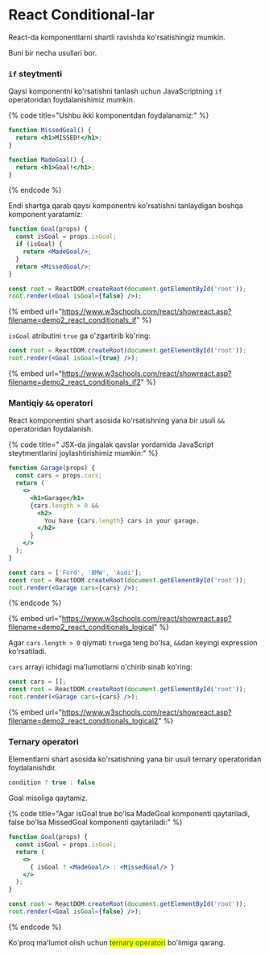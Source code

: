 # React Conditional-lar

React-da komponentlarni shartli ravishda ko'rsatishingiz mumkin.

Buni bir necha usullari bor.

### `if` steytmenti

Qaysi komponentni ko'rsatishni tanlash uchun JavaScriptning `if` operatoridan foydalanishimiz mumkin.

{% code title="Ushbu ikki komponentdan foydalanamiz:" %}
```jsx
function MissedGoal() {
  return <h1>MISSED!</h1>;
}

function MadeGoal() {
  return <h1>Goal!</h1>;
}
```
{% endcode %}

Endi shartga qarab qaysi komponentni ko'rsatishni tanlaydigan boshqa komponent yaratamiz:

```jsx
function Goal(props) {
  const isGoal = props.isGoal;
  if (isGoal) {
    return <MadeGoal/>;
  }
  return <MissedGoal/>;
}

const root = ReactDOM.createRoot(document.getElementById('root'));
root.render(<Goal isGoal={false} />);
```

{% embed url="https://www.w3schools.com/react/showreact.asp?filename=demo2_react_conditionals_if" %}

`isGoal` atributini `true` ga o'zgartirib ko'ring:

```jsx
const root = ReactDOM.createRoot(document.getElementById('root'));
root.render(<Goal isGoal={true} />);
```

{% embed url="https://www.w3schools.com/react/showreact.asp?filename=demo2_react_conditionals_if2" %}

### Mantiqiy `&&` operatori

React komponentini shart asosida ko'rsatishning yana bir usuli `&&` operatoridan foydalanish.

{% code title=" JSX-da jingalak qavslar yordamida JavaScript steytmentlarini joylashtirishimiz mumkin:" %}
```jsx
function Garage(props) {
  const cars = props.cars;
  return (
    <>
      <h1>Garage</h1>
      {cars.length > 0 &&
        <h2>
          You have {cars.length} cars in your garage.
        </h2>
      }
    </>
  );
}

const cars = ['Ford', 'BMW', 'Audi'];
const root = ReactDOM.createRoot(document.getElementById('root'));
root.render(<Garage cars={cars} />);
```
{% endcode %}

{% embed url="https://www.w3schools.com/react/showreact.asp?filename=demo2_react_conditionals_logical" %}

Agar `cars.length > 0` qiymati `true`ga teng bo'lsa, `&&`dan keyingi expression ko'rsatiladi.

`cars` arrayi ichidagi ma'lumotlarni o'chirib sinab ko'ring:

```jsx
const cars = [];
const root = ReactDOM.createRoot(document.getElementById('root'));
root.render(<Garage cars={cars} />);
```

{% embed url="https://www.w3schools.com/react/showreact.asp?filename=demo2_react_conditionals_logical2" %}

### Ternary operatori

Elementlarni shart asosida ko'rsatishning yana bir usuli ternary operatoridan foydalanishdir.

```jsx
condition ? true : false
```

Goal misoliga qaytamiz.

{% code title="Agar isGoal true bo'lsa MadeGoal komponenti qaytariladi, false bo'lsa MissedGoal komponenti qaytariladi:" %}
```jsx
function Goal(props) {
  const isGoal = props.isGoal;
  return (
    <>
      { isGoal ? <MadeGoal/> : <MissedGoal/> }
    </>
  );
}

const root = ReactDOM.createRoot(document.getElementById('root'));
root.render(<Goal isGoal={false} />);
```
{% endcode %}

Ko'proq ma'lumot olish uchun <mark style="color:green;">ternary operatori</mark> bo'limiga qarang.
